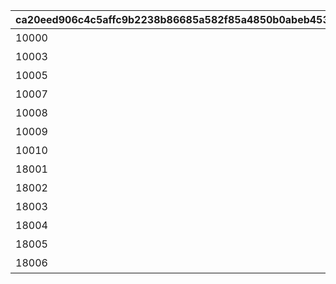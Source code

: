 |ca20eed906c4c5affc9b2238b86685a582f85a4850b0abeb45301878f75e9096|eff72752b0856253b1342fba97b59e465e62059070f2bb2bc1fa8ec5b0c268af|21669cb60fd00ac1e730f5d8544d89ad9832fc82c44fa45863e3d027c67131f1|89232df2db37652ec69dbedf0b257853b59b6397cb8d53da1f9eee620b9b6565|
| --- | --- | --- | --- |
|10000|第1届 兰德索尔杯|2020/07/11 5:00|2020/07/25 4:59|
|10003|2周年纪念 兰德索尔杯|2022/04/17 5:00|2022/05/02 4:59|
|10005|3周年纪念 兰德索尔杯|2023/04/17 5:00:00|2023/5/1 4:59:59|
|10007|4周年纪念 兰德索尔杯|2024/04/17 5:00:00|2024/5/1 4:59:59|
|10008|夏日庆典纪念 兰德索尔杯|2024/08/15 5:00:00|2024/09/01 4:59:59|
|10009|5周年纪念 兰德索尔杯|2025/04/17 5:00:00|2025/05/01 4:59:59|
|10010|夏日庆典纪念 兰德索尔杯|2025/06/14 5:00:00|2025/07/01 4:59:59|
|18001|第1.5届 兰德索尔杯|2021/02/11 5:00|2021/02/18 4:59|
|18002|1周年纪念 兰德索尔杯|2021/04/18 5:00|2021/05/02 4:59|
|18003|端午节 兰德索尔杯|2021/06/11 5:00|2021/06/21 4:59|
|18004|夏日庆典 兰德索尔杯|2021/08/21 5:00|2021/09/07 4:59|
|18005|夏日庆典 兰德索尔杯|2022/08/15 5:00|2022/09/01 4:59|
|18006|夏日庆典 兰德索尔杯|2023/08/15 5:00|2023/09/01 4:59|
